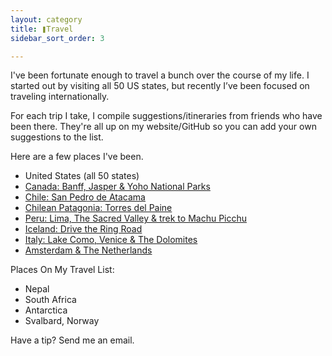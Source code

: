 ```yaml
---
layout: category
title: ❚Travel
sidebar_sort_order: 3

---
```


I've been fortunate enough to travel a bunch over the course of my life. I started out by visiting all 50 US states, but recently I’ve been focused on traveling internationally.

For each trip I take, I compile suggestions/itineraries from friends who have been there. They're all up on my website/GitHub so you can add your own suggestions to the list.

Here are a few places I've been.
 - United States (all 50 states)
 - [Canada: Banff, Jasper & Yoho National Parks][2]
 - [Chile: San Pedro de Atacama][3]
 - [Chilean Patagonia: Torres del Paine][4]
 - [Peru: Lima, The Sacred Valley & trek to Machu Picchu][5]
 - [Iceland: Drive the Ring Road][6]
 - [Italy: Lake Como, Venice & The Dolomites][7]
 - [Amsterdam & The Netherlands][8]

Places On My Travel List:

 - Nepal
 - South Africa
 - Antarctica
 - Svalbard, Norway

Have a tip? Send me an email.

[2]:	/banff/
[3]:	/chile/
[4]:	/chile/
[5]:	/peru/
[6]:	/iceland/
[7]:	/italy/
[8]:	/amsterdam/
